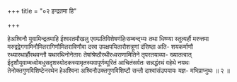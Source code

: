 +++
title = "०२ इन्द्रतमा हि"

+++

हेअश्विनौ युवामिन्द्रतमाहि ईश्वरतमौखलु एवम्प्रतिविशेषणंहिःसम्बन्द्भ्यः तथा धिष्ण्या स्तुत्यर्हौ मरुत्तमा मरुद्वद्वेगगामिनौमितरागिणौमितराविणौवा दस्रा उपक्षपयितारौशत्रूणां दंसिष्ठा अति- शयकर्माणौ रथ्यारथार्हौरथवन्तौ यथारथिनोनेतारः तेषांश्रेष्ठौरथीरध्वराणामितिने तृपरतयाव्या- ख्यातत्वात् ईदृशौयुवाम्मध्वोमधुसदृशस्योदकस्यामृतस्यवापूर्णम्पूरितं आचितंसर्वतः सन्नद्धंरथं वहेथे नयथः तेनोक्तगुणविशिष्टेनरथेन हेअश्विना अश्विनौउक्तगुणविशिष्टौ सन्तौ दाश्वांसंउपयायः यज्ञ- मभिप्राप्नुथः ॥ २ ॥